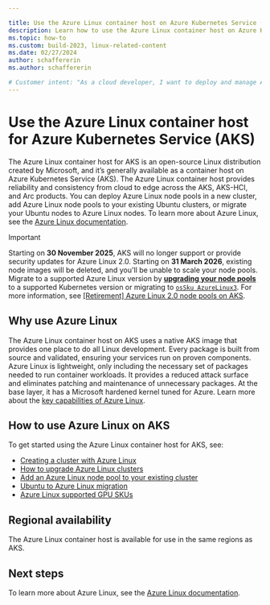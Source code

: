```yaml
---

title: Use the Azure Linux container host on Azure Kubernetes Service (AKS)
description: Learn how to use the Azure Linux container host on Azure Kubernetes Service (AKS)
ms.topic: how-to
ms.custom: build-2023, linux-related-content
ms.date: 02/27/2024
author: schaffererin
ms.author: schaffererin

# Customer intent: "As a cloud developer, I want to deploy and manage Azure Linux container hosts on AKS, so that I can ensure reliable and efficient container workloads with reduced maintenance and enhanced security."
---
```


# Use the Azure Linux container host for Azure Kubernetes Service (AKS)

The Azure Linux container host for AKS is an open-source Linux distribution created by Microsoft, and it’s generally available as a container host on Azure Kubernetes Service (AKS). The Azure Linux container host provides reliability and consistency from cloud to edge across the AKS, AKS-HCI, and Arc products. You can deploy Azure Linux node pools in a new cluster, add Azure Linux node pools to your existing Ubuntu clusters, or migrate your Ubuntu nodes to Azure Linux nodes. To learn more about Azure Linux, see the [Azure Linux documentation][azurelinux-doc].

> [!IMPORTANT]
> Starting on **30 November 2025**, AKS will no longer support or provide security updates for Azure Linux 2.0. Starting on **31 March 2026**, existing node images will be deleted, and you'll be unable to scale your node pools. Migrate to a supported Azure Linux version by [**upgrading your node pools**](/azure/aks/upgrade-aks-cluster) to a supported Kubernetes version or migrating to [`osSku AzureLinux3`](/azure/aks/upgrade-os-version). For more information, see [[Retirement] Azure Linux 2.0 node pools on AKS](https://github.com/Azure/AKS/issues/4988).

## Why use Azure Linux

The Azure Linux container host on AKS uses a native AKS image that provides one place to do all Linux development. Every package is built from source and validated, ensuring your services run on proven components. Azure Linux is lightweight, only including the necessary set of packages needed to run container workloads. It provides a reduced attack surface and eliminates patching and maintenance of unnecessary packages. At the base layer, it has a Microsoft hardened kernel tuned for Azure. Learn more about the [key capabilities of Azure Linux][azurelinux-capabilities].

## How to use Azure Linux on AKS

To get started using the Azure Linux container host for AKS, see:

* [Creating a cluster with Azure Linux][azurelinux-cluster-config]
* [How to upgrade Azure Linux clusters](/azure/azure-linux/tutorial-azure-linux-upgrade)
* [Add an Azure Linux node pool to your existing cluster][azurelinux-node-pool]
* [Ubuntu to Azure Linux migration][ubuntu-to-azurelinux]
* [Azure Linux supported GPU SKUs](/azure/azure-linux/intro-azure-linux#azure-linux-container-host-supported-gpu-skus)

## Regional availability

The Azure Linux container host is available for use in the same regions as AKS.

## Next steps

To learn more about Azure Linux, see the [Azure Linux documentation][azurelinuxdocumentation].

<!-- LINKS - Internal -->
[azurelinux-doc]: /azure/azure-linux/intro-azure-linux
[azurelinux-capabilities]: /azure/azure-linux/intro-azure-linux#azure-linux-container-host-key-benefits
[azurelinux-cluster-config]: /azure/azure-linux/quickstart-azure-cli
[azurelinux-node-pool]: create-node-pools.md#add-an-azure-linux-node-pool
[ubuntu-to-azurelinux]: create-node-pools.md#migrate-ubuntu-nodes-to-azure-linux-nodes
[auto-upgrade-aks]: auto-upgrade-cluster.md
[kured]: node-updates-kured.md
[azurelinuxdocumentation]: /azure/azure-linux/intro-azure-linux

